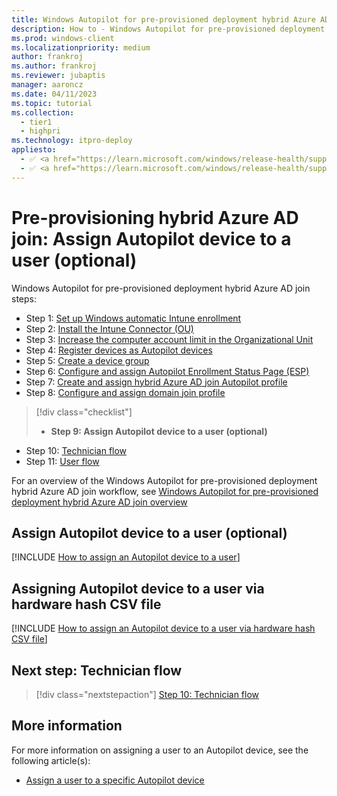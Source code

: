 ```yaml
---
title: Windows Autopilot for pre-provisioned deployment hybrid Azure AD join - Step 9 of 11 - Assign Autopilot device to a user
description: How to - Windows Autopilot for pre-provisioned deployment hybrid Azure AD join with pre-provisioning - Step 9 of 11 - Assign Autopilot device to a user.
ms.prod: windows-client
ms.localizationpriority: medium
author: frankroj
ms.author: frankroj
ms.reviewer: jubaptis
manager: aaroncz
ms.date: 04/11/2023
ms.topic: tutorial
ms.collection: 
  - tier1
  - highpri
ms.technology: itpro-deploy
appliesto:
  - ✅ <a href="https://learn.microsoft.com/windows/release-health/supported-versions-windows-client" target="_blank">Windows 11</a>
  - ✅ <a href="https://learn.microsoft.com/windows/release-health/supported-versions-windows-client" target="_blank">Windows 10</a>
---
```


# Pre-provisioning hybrid Azure AD join: Assign Autopilot device to a user (optional)

Windows Autopilot for pre-provisioned deployment hybrid Azure AD join steps:
- Step 1: [Set up Windows automatic Intune enrollment](hybrid-azure-ad-join-automatic-enrollment.md)
- Step 2: [Install the Intune Connector (OU)](hybrid-azure-ad-join-intune-connector.md)
- Step 3: [Increase the computer account limit in the Organizational Unit](hybrid-azure-ad-join-computer-account-limit.md)
- Step 4: [Register devices as Autopilot devices](hybrid-azure-ad-join-register-device.md)
- Step 5: [Create a device group](hybrid-azure-ad-join-device-group.md)
- Step 6: [Configure and assign Autopilot Enrollment Status Page (ESP)](hybrid-azure-ad-join-esp.md)
- Step 7: [Create and assign hybrid Azure AD join Autopilot profile](hybrid-azure-ad-join-autopilot-profile.md)
- Step 8: [Configure and assign domain join profile](hybrid-azure-ad-join-domain-join-profile.md)
> [!div class="checklist"]
> - **Step 9: Assign Autopilot device to a user (optional)**
- Step 10: [Technician flow](hybrid-azure-ad-join-technician-flow.md)
- Step 11: [User flow](hybrid-azure-ad-join-user-flow.md)

For an overview of the Windows Autopilot for pre-provisioned deployment hybrid Azure AD join workflow, see [Windows Autopilot for pre-provisioned deployment hybrid Azure AD join overview](hybrid-azure-ad-join-workflow.md)

## Assign Autopilot device to a user (optional)

[!INCLUDE [How to assign an Autopilot device to a user](../includes/assign-autopilot-device-to-user.md)]

## Assigning Autopilot device to a user via hardware hash CSV file

[!INCLUDE [How to assign an Autopilot device to a user via hardware hash CSV file](../includes/assign-autopilot-device-to-user-via-csv.md)]

## Next step: Technician flow

> [!div class="nextstepaction"]
> [Step 10: Technician flow](hybrid-azure-ad-join-technician-flow.md)

## More information

For more information on assigning a user to an Autopilot device, see the following article(s):

- [Assign a user to a specific Autopilot device](/mem/autopilot/enrollment-autopilot#assign-a-user-to-a-specific-autopilot-device)
